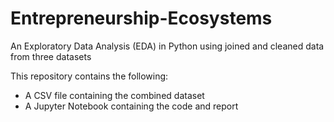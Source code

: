 # Entrepreneurship-Ecosystems
An Exploratory Data Analysis (EDA) in Python using joined and cleaned data from three datasets

This repository contains the following:
- A CSV file containing the combined dataset 
- A Jupyter Notebook containing the code and report
